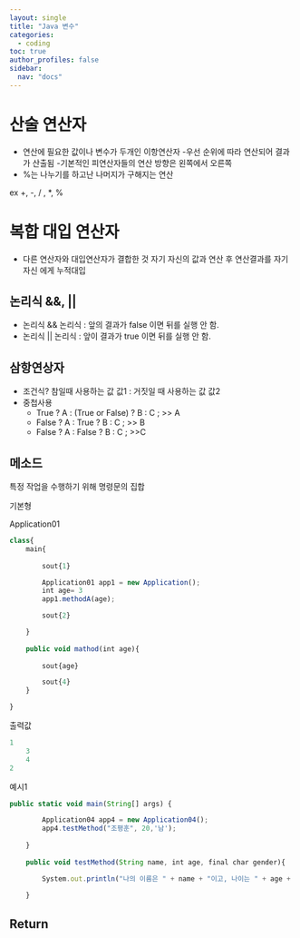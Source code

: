 ```yaml
---
layout: single
title: "Java 변수"
categories: 
  - coding
toc: true
author_profiles: false
sidebar:
  nav: "docs"
---
```


# **산술 연산자**

- 연산에 필요한 값이나 변수가 두개인 이항연산자 -우선 순위에 따라 연산되어 결과가 산출됨 -기본적인 피연산자들의 연산 방향은 왼쪽에서 오른쪽
- %는 나누기를 하고난 나머지가 구해지는 연산

ex +, -, / , *, %

# 복합 대입 연산자

- 다른 연산자와 대입연산자가 결합한 것 자기 자신의 값과 연산 후 연산결과를 자기자신 에게 누적대입

## 논리식 &&, ||

- 논리식 && 논리식 : 앞의 결과가 false 이면 뒤를 실행 안 함.
- 논리식 || 논리식 : 앞이 결과가 true 이면 뒤를 실행 안 함.

## 삼항연상자

- 조건식? 참일때 사용하는 값 값1 : 거짓일 때 사용하는 값 값2
- 중첩사용
  - True ? A : (True or False) ? B : C ; >> A
  - False ? A : True ? B : C ; >> B
  - False ? A : False ? B : C ; >>C

## 메소드

특정 작업을 수행하기 위해 명령문의 집합

기본형

Application01

```jsx
class{
	main{
		
		sout{1}

		Application01 app1 = new Application();
		int age= 3
		app1.methodA(age);

		sout{2}

	}
	
	public void mathod(int age){
		
		sout{age}

		sout{4}
	}

}
```

출력값

```jsx
1
	3
	4
2
```

예시1

```jsx
public static void main(String[] args) {

        Application04 app4 = new Application04();
        app4.testMethod("조평훈", 20,'남');
        
    }
    
    public void testMethod(String name, int age, final char gender){

        System.out.println("나의 이름은 " + name + "이고, 나이는 " + age + "성별은 " + gender + "입니다." );
        
    }
```

## Return